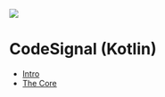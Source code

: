 <a href="https://www.instagram.com/9_Tay"><img src="https://img.shields.io/badge/instagram-%23E4415F?style=flat&logo=instagram&logoColor=white"/></a>
# CodeSignal (Kotlin)

* [Intro](https://github.com/Al-Taie/CodeSignal/tree/main/Intro)
* [The Core](https://github.com/Al-Taie/CodeSignal/tree/main/The%20Core)